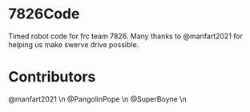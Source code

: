 # 7826Code
Timed robot code for frc team 7826. Many thanks to @manfart2021 for helping us make swerve drive possible.
# Contributors
@manfart2021 \n
@PangolinPope \n
@SuperBoyne \n
